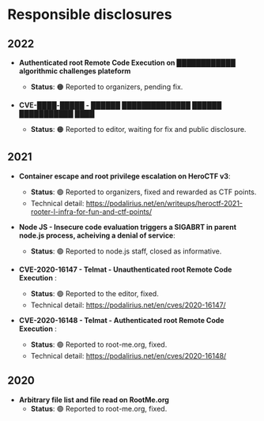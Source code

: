 # Responsible disclosures

## 2022

 - **Authenticated root Remote Code Execution on ████████████ algorithmic challenges plateform**
   - **Status**: 🟠 Reported to organizers, pending fix.

 - **CVE-████-█████ - ██████ ██████████████ ██████ ███████████ ████**
   - **Status**: 🟠 Reported to editor, waiting for fix and public disclosure.
   
## 2021

 - **Container escape and root privilege escalation on HeroCTF v3**:
   - **Status**: 🟢 Reported to organizers, fixed and rewarded as CTF points.
   - Technical detail: https://podalirius.net/en/writeups/heroctf-2021-rooter-l-infra-for-fun-and-ctf-points/
   
 - **Node JS - Insecure code evaluation triggers a SIGABRT in parent node.js process, acheiving a denial of service**:
   - **Status**: 🟢 Reported to node.js staff, closed as informative.
 
- **CVE-2020-16147 - Telmat - Unauthenticated root Remote Code Execution** :
   - **Status**: 🟢 Reported to the editor, fixed.
   - Technical detail: https://podalirius.net/en/cves/2020-16147/
   
- **CVE-2020-16148 - Telmat - Authenticated root Remote Code Execution** :
   - **Status**: 🟢 Reported to root-me.org, fixed.
   - Technical detail: https://podalirius.net/en/cves/2020-16148/

## 2020

 - **Arbitrary file list and file read on RootMe.org**
   - **Status**: 🟢 Reported to root-me.org, fixed.
